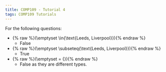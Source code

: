 ```yaml
---
title: COMP109 - Tutorial 4
tags: COMP109 Tutorials
---
```

For the following questions:

* {% raw %}\(\emptyset \in\{\text{Leeds, Liverpool}\}\){% endraw %}
	* False
* {% raw %}\(\emptyset \subseteq\{\text{Leeds, Liverpool}\}\){% endraw %}
	* True
* {% raw %}\(\emptyset = \{\}\){% endraw %}
	* False as they are different types.
